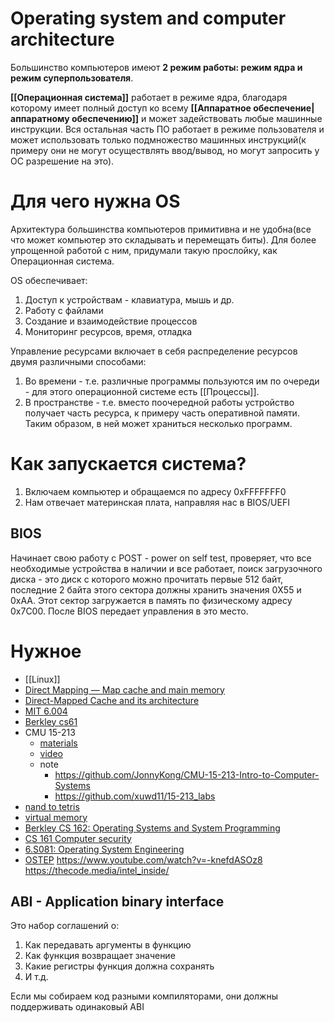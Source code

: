 # Operating system and computer architecture
Большинство компьютеров имеют **2 режим работы: режим ядра и режим суперпользователя**.

**[[Операционная система]]** работает в режиме ядра, благодаря которому имеет полный доступ ко всему **[[Аппаратное обеспечение|аппаратному обеспечению]]** и может задействовать любые машинные инструкции. Вся остальная часть ПО работает в режиме пользователя и может использовать только подмножество машинных инструкций(к примеру они не могут осуществлять ввод/вывод, но могут запросить у ОС разрешение на это).

# Для чего нужна OS
Архитектура большинства компьютеров примитивна и не удобна(все что может компьютер это складывать и перемещать биты). Для более упрощенной работой с ним, придумали такую прослойку, как Операционная система. 

OS обеспечивает:
1. Доступ к устройствам - клавиатура, мышь и др.
2. Работу с файлами
3. Создание и взаимодействие процессов
4. Мониторинг ресурсов, время, отладка

Управление ресурсами включает в себя распределение ресурсов двумя различными способами:
1. Во времени - т.е. различные программы пользуются им по очереди - для этого операционной системе есть [[Процессы]].
2. В пространстве - т.е. вместо поочередной работы устройство получает часть ресурса, к примеру часть оперативной памяти. Таким образом, в ней может храниться несколько программ.

# Как запускается система?
1. Включаем компьютер и обращаемся по адресу 0xFFFFFFF0
2. Нам отвечает материнская плата, направляя нас в BIOS/UEFI

## BIOS
Начинает свою работу с POST - power on self test, проверяет, что все необходимые устройства в наличии и все работает, поиск загрузочного диска - это диск с которого можно прочитать первые 512 байт, последние 2 байта этого сектора должны хранить значения 0X55 и 0xAA. Этот сектор загружается в память по физическому адресу 0x7C00. После BIOS передает управления в это место.
# Нужное
* [[Linux]]
* [Direct Mapping — Map cache and main memory](https://medium.com/breaktheloop/direct-mapping-map-cache-and-main-memory-d5e4c1cbf73e)
* [Direct-Mapped Cache and its architecture](http://www.mathcs.emory.edu/~cheung/Courses/355/Syllabus/8-cache/dm.html)
* [MIT 6.004](https://ocw.mit.edu/courses/electrical-engineering-and-computer-science/6-004-computation-structures-spring-2017/)
* [Berkley cs61](https://inst.eecs.berkeley.edu/~cs61c/su20/)
* CMU 15-213
	* [materials]([http://www.cs.cmu.edu/afs/cs/academic/class/15213-f15/www/schedule.html](http://www.cs.cmu.edu/afs/cs/academic/class/15213-f15/www/schedule.html))
	* [video](https://scs.hosted.panopto.com/Panopto/Pages/Sessions/List.aspx#folderID="b96d90ae-9871-4fae-91e2-b1627b43e25e"&view=2&sortColumn=1&sortAscending=true&maxResults=250)
	* note
		* https://github.com/JonnyKong/CMU-15-213-Intro-to-Computer-Systems
		* https://github.com/xuwd11/15-213_labs
* [nand to tetris](https://www.nand2tetris.org)
* [virtual memory](https://www.youtube.com/playlist?list=PLiwt1iVUib9s2Uo5BeYmwkDFUh70fJPxX)
* [Berkley CS 162: Operating Systems and System Programming](https://inst.eecs.berkeley.edu/~cs162/fa20/)
* [CS 161 Computer security](https://su20.cs161.org)
* [6.S081: Operating System Engineering](https://pdos.csail.mit.edu/6.S081/2021/index.html)
* [OSTEP](https://pages.cs.wisc.edu/~remzi/OSTEP/)
https://www.youtube.com/watch?v=-knefdASOz8
https://thecode.media/intel_inside/
## ABI - Application binary interface
Это набор соглашений о:
1. Как передавать аргументы в функцию
2. Как функция возвращает значение
3. Какие регистры функция должна сохранять
4. И т.д.

Если мы собираем код разными компиляторами, они должны поддерживать одинаковый ABI
